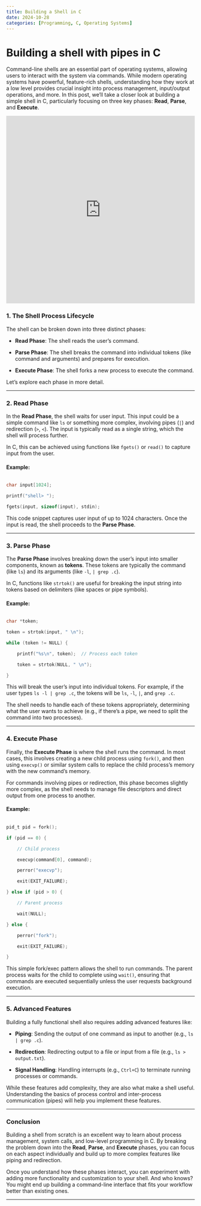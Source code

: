 ```yaml
---
title: Building a Shell in C
date: 2024-10-28
categories: [Programming, C, Operating Systems]
---
```


# Building a shell with pipes in C 

Command-line shells are an essential part of operating systems, allowing users to interact with the system via commands. While modern operating systems have powerful, feature-rich shells, understanding how they work at a low level provides crucial insight into process management, input/output operations, and more. In this post, we’ll take a closer look at building a simple shell in C, particularly focusing on three key phases: **Read**, **Parse**, and **Execute**.

<div class="video-container">
  <iframe
    width="100%"
    height="500"
    src="https://youtu.be/2J7g3KcZJ3I"
    title="Building a Simple Shell in C"
    frameborder="0"
    allow="accelerometer; autoplay; clipboard-write; encrypted-media; gyroscope; picture-in-picture"
    allowfullscreen>
  </iframe>
</div>

### 1. The Shell Process Lifecycle

The shell can be broken down into three distinct phases:

- **Read Phase**: The shell reads the user’s command.

- **Parse Phase**: The shell breaks the command into individual tokens (like command and arguments) and prepares for execution.

- **Execute Phase**: The shell forks a new process to execute the command.

Let’s explore each phase in more detail.

-----------
### 2. **Read Phase**

In the **Read Phase**, the shell waits for user input. This input could be a simple command like `ls` or something more complex, involving pipes (`|`) and redirection (`>`, `<`). The input is typically read as a single string, which the shell will process further.

In C, this can be achieved using functions like `fgets()` or `read()` to capture input from the user.

#### Example:

```c

char input[1024];

printf("shell> ");

fgets(input, sizeof(input), stdin);

```

This code snippet captures user input of up to 1024 characters. Once the input is read, the shell proceeds to the **Parse Phase**.

-----
### 3. **Parse Phase**

The **Parse Phase** involves breaking down the user’s input into smaller components, known as **tokens**. These tokens are typically the command (like `ls`) and its arguments (like `-l`, `| grep .c`).

In C, functions like `strtok()` are useful for breaking the input string into tokens based on delimiters (like spaces or pipe symbols).

#### Example:

```c

char *token;

token = strtok(input, " \n");

while (token != NULL) {

    printf("%s\n", token);  // Process each token

    token = strtok(NULL, " \n");

}

```

This will break the user’s input into individual tokens. For example, if the user types `ls -l | grep .c`, the tokens will be `ls`, `-l`, `|`, and `grep .c`.

The shell needs to handle each of these tokens appropriately, determining what the user wants to achieve (e.g., if there’s a pipe, we need to split the command into two processes).

--------
### 4. **Execute Phase**

Finally, the **Execute Phase** is where the shell runs the command. In most cases, this involves creating a new child process using `fork()`, and then using `execvp()` or similar system calls to replace the child process’s memory with the new command’s memory.

For commands involving pipes or redirection, this phase becomes slightly more complex, as the shell needs to manage file descriptors and direct output from one process to another.

#### Example:

```c

pid_t pid = fork();

if (pid == 0) {

    // Child process

    execvp(command[0], command);

    perror("execvp");

    exit(EXIT_FAILURE);

} else if (pid > 0) {

    // Parent process

    wait(NULL);

} else {

    perror("fork");

    exit(EXIT_FAILURE);

}

```

This simple fork/exec pattern allows the shell to run commands. The parent process waits for the child to complete using `wait()`, ensuring that commands are executed sequentially unless the user requests background execution.

---

### 5. **Advanced Features**

Building a fully functional shell also requires adding advanced features like:

- **Piping**: Sending the output of one command as input to another (e.g., `ls | grep .c`).

- **Redirection**: Redirecting output to a file or input from a file (e.g., `ls > output.txt`).

- **Signal Handling**: Handling interrupts (e.g., `Ctrl+C`) to terminate running processes or commands.

While these features add complexity, they are also what make a shell useful. Understanding the basics of process control and inter-process communication (pipes) will help you implement these features.

---

### Conclusion

Building a shell from scratch is an excellent way to learn about process management, system calls, and low-level programming in C. By breaking the problem down into the **Read**, **Parse**, and **Execute** phases, you can focus on each aspect individually and build up to more complex features like piping and redirection.

Once you understand how these phases interact, you can experiment with adding more functionality and customization to your shell. And who knows? You might end up building a command-line interface that fits your workflow better than existing ones.

-------
